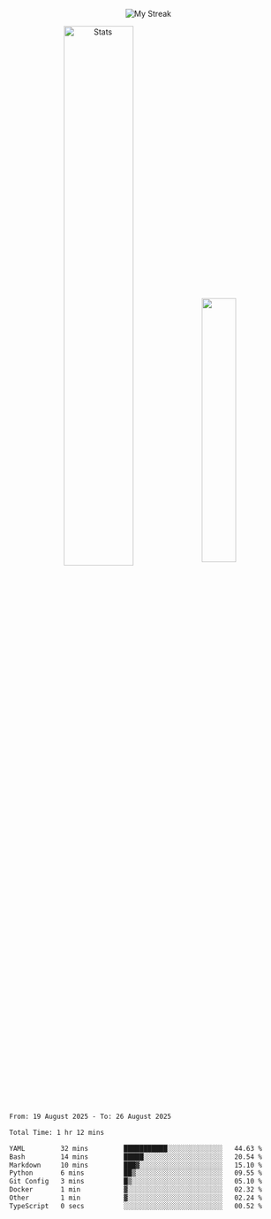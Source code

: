<p align="center">
<picture>
  <source media="(prefers-color-scheme: dark)" srcset="http://github-readme-streak-stats.herokuapp.com?user=semolik&theme=dark&hide_border=true&background=DD272700">
  <img alt="My Streak" src="http://github-readme-streak-stats.herokuapp.com?user=semolik&hide_border=true">
</picture>
</p>
<div align="center">
  <picture>
    <source media="(prefers-color-scheme: dark)" srcset="https://github-readme-stats.vercel.app/api?username=semolik&show_icons=true&bg_color=DD272700&hide_border=true&theme=dark">
        <img alt="Stats" src="https://github-readme-stats.vercel.app/api?username=semolik&show_icons=true&bg_color=DD272700&hide_border=true" width="50%" >
  </picture>
  <sup>
  <picture>
  <source media="(prefers-color-scheme: dark)" srcset="https://github-readme-stats.vercel.app/api/top-langs/?username=semolik&layout=compact&hide_border=true&bg_color=DD272700&theme=dark">
  <img src="https://github-readme-stats.vercel.app/api/top-langs/?username=semolik&layout=compact&hide_border=true" width="35%" />
  </picture>
  </sup>
</div>
<!--START_SECTION:waka-->

```txt
From: 19 August 2025 - To: 26 August 2025

Total Time: 1 hr 12 mins

YAML         32 mins         ███████████░░░░░░░░░░░░░░   44.63 %
Bash         14 mins         █████░░░░░░░░░░░░░░░░░░░░   20.54 %
Markdown     10 mins         ███▓░░░░░░░░░░░░░░░░░░░░░   15.10 %
Python       6 mins          ██▒░░░░░░░░░░░░░░░░░░░░░░   09.55 %
Git Config   3 mins          █▒░░░░░░░░░░░░░░░░░░░░░░░   05.10 %
Docker       1 min           ▓░░░░░░░░░░░░░░░░░░░░░░░░   02.32 %
Other        1 min           ▓░░░░░░░░░░░░░░░░░░░░░░░░   02.24 %
TypeScript   0 secs          ░░░░░░░░░░░░░░░░░░░░░░░░░   00.52 %
```

<!--END_SECTION:waka-->

